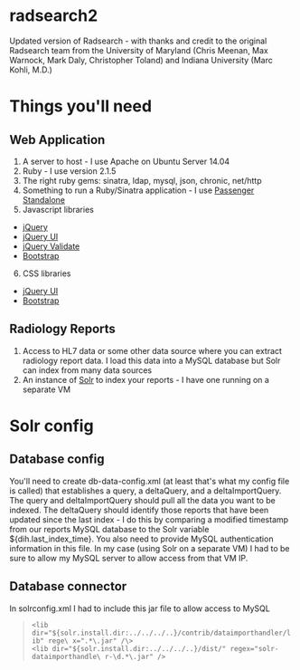 # radsearch2
Updated version of Radsearch - with thanks and credit to the original Radsearch team from the University of Maryland (Chris Meenan, Max Warnock, Mark Daly, Christopher Toland) and Indiana University (Marc Kohli, M.D.)

# Things you'll need

## Web Application
1. A server to host - I use Apache on Ubuntu Server 14.04
2. Ruby - I use version 2.1.5
3. The right ruby gems: sinatra, ldap, mysql, json, chronic, net/http
4. Something to run a Ruby/Sinatra application - I use [Passenger Standalone](https://www.phusionpassenger.com/documentation/Users%20guide%20Standalone.html)
5. Javascript libraries
  * [jQuery](https://jquery.com/)
  * [jQuery UI](http://jqueryui.com/download/)
  * [jQuery Validate](http://plugins.jquery.com/validation/)
  * [Bootstrap](http://getbootstrap.com/javascript/)
6. CSS libraries
  * [jQuery UI](http://jqueryui.com/download/)
  * [Bootstrap](http://getbootstrap.com/)

## Radiology Reports
1. Access to HL7 data or some other data source where you can extract radiology report data. I load this data into a MySQL database but Solr can index from many data sources
2. An instance of [Solr](http://lucene.apache.org/solr/) to index your reports - I have one running on a separate VM

# Solr config

## Database config
You'll need to create db-data-config.xml (at least that's what my config file is called) that establishes a query, a deltaQuery, and a deltaImportQuery. The query and deltaImportQuery should pull all the data you want to be indexed. The deltaQuery should identify those reports that have been updated since the last index - I do this by comparing a modified timestamp from our reports MySQL database to the Solr variable ${dih.last_index_time}. You also need to provide MySQL authentication information in this file. In my case (using Solr on a separate VM) I had to be sure to allow my MySQL server to allow access from that VM IP.

## Database connector
In solrconfig.xml I had to include this jar file to allow access to MySQL

>`<lib dir="${solr.install.dir:../../../..}/contrib/dataimporthandler/lib" rege\
x=".*\.jar" /\>`<br>
>`<lib dir="${solr.install.dir:../../../..}/dist/" regex="solr-dataimporthandle\
r-\d.*\.jar" />`
